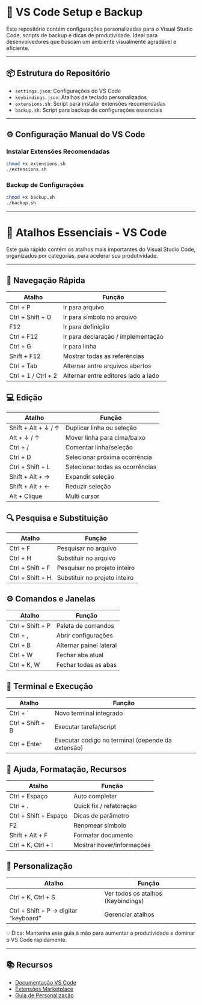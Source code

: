 # 🌌 VS Code Setup e Backup

Este repositório contém configurações personalizadas para o Visual Studio Code, scripts de backup e dicas de produtividade. Ideal para desenvolvedores que buscam um ambiente visualmente agradável e eficiente.

---

## 📦 Estrutura do Repositório

- `settings.json`: Configurações do VS Code
- `keybindings.json`: Atalhos de teclado personalizados
- `extensions.sh`: Script para instalar extensões recomendadas
- `backup.sh`: Script para backup de configurações essenciais

---

## ⚙️ Configuração Manual do VS Code

### Instalar Extensões Recomendadas

```bash
chmod +x extensions.sh
./extensions.sh
```

### Backup de Configurações

```bash
chmod +x backup.sh
./backup.sh
```

---

# 🌟 Atalhos Essenciais - VS Code

Este guia rápido contém os atalhos mais importantes do Visual Studio Code, organizados por categorias, para acelerar sua produtividade.

---

## 🧭 Navegação Rápida

| Atalho              | Função                              |
| ------------------- | ----------------------------------- |
| Ctrl + P            | Ir para arquivo                     |
| Ctrl + Shift + O    | Ir para símbolo no arquivo          |
| F12                 | Ir para definição                   |
| Ctrl + F12          | Ir para declaração / implementação  |
| Ctrl + G            | Ir para linha                       |
| Shift + F12         | Mostrar todas as referências        |
| Ctrl + Tab          | Alternar entre arquivos abertos     |
| Ctrl + 1 / Ctrl + 2 | Alternar entre editores lado a lado |

## 💻 Edição

| Atalho              | Função                          |
| ------------------- | ------------------------------- |
| Shift + Alt + ↓ / ↑ | Duplicar linha ou seleção       |
| Alt + ↓ / ↑         | Mover linha para cima/baixo     |
| Ctrl + /            | Comentar linha/seleção          |
| Ctrl + D            | Selecionar próxima ocorrência   |
| Ctrl + Shift + L    | Selecionar todas as ocorrências |
| Shift + Alt + →     | Expandir seleção                |
| Shift + Alt + ←     | Reduzir seleção                 |
| Alt + Clique        | Multi cursor                    |

## 🔍 Pesquisa e Substituição

| Atalho           | Função                        |
| ---------------- | ----------------------------- |
| Ctrl + F         | Pesquisar no arquivo          |
| Ctrl + H         | Substituir no arquivo         |
| Ctrl + Shift + F | Pesquisar no projeto inteiro  |
| Ctrl + Shift + H | Substituir no projeto inteiro |

## ⚙️ Comandos e Janelas

| Atalho           | Função                  |
| ---------------- | ----------------------- |
| Ctrl + Shift + P | Paleta de comandos      |
| Ctrl + ,         | Abrir configurações     |
| Ctrl + B         | Alternar painel lateral |
| Ctrl + W         | Fechar aba atual        |
| Ctrl + K, W      | Fechar todas as abas    |

## 🧪 Terminal e Execução

| Atalho           | Função                                            |
| ---------------- | ------------------------------------------------- |
| Ctrl + `         | Novo terminal integrado                           |
| Ctrl + Shift + B | Executar tarefa/script                            |
| Ctrl + Enter     | Executar código no terminal (depende da extensão) |

## 🧠 Ajuda, Formatação, Recursos

| Atalho                | Função                    |
| --------------------- | ------------------------- |
| Ctrl + Espaço         | Auto completar            |
| Ctrl + .              | Quick fix / refatoração   |
| Ctrl + Shift + Espaço | Dicas de parâmetro        |
| F2                    | Renomear símbolo          |
| Shift + Alt + F       | Formatar documento        |
| Ctrl + K, Ctrl + I    | Mostrar hover/informações |

## 🧩 Personalização

| Atalho                                | Função                             |
| ------------------------------------- | ---------------------------------- |
| Ctrl + K, Ctrl + S                    | Ver todos os atalhos (Keybindings) |
| Ctrl + Shift + P → digitar “keyboard” | Gerenciar atalhos                  |

💡 Dica: Mantenha este guia à mão para aumentar a produtividade e dominar o VS Code rapidamente.

---

## 📚 Recursos

- [Documentação VS Code](https://code.visualstudio.com/docs)
- [Extensões Marketplace](https://marketplace.visualstudio.com/)
- [Guia de Personalização](https://code.visualstudio.com/docs/getstarted/keybindings)
